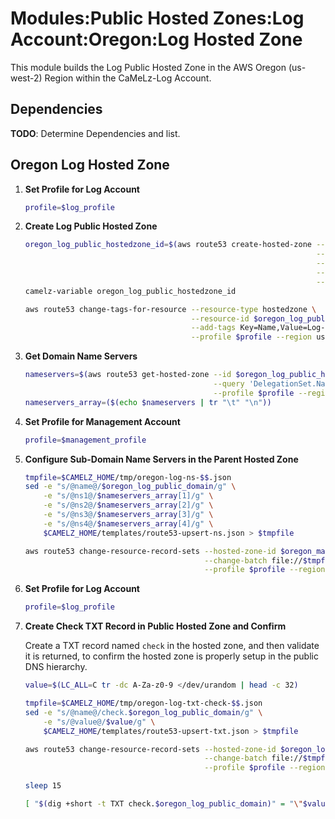 # Modules:Public Hosted Zones:Log Account:Oregon:Log Hosted Zone

This module builds the Log Public Hosted Zone in the AWS Oregon (us-west-2) Region within the
CaMeLz-Log Account.

## Dependencies

**TODO**: Determine Dependencies and list.

## Oregon Log Hosted Zone

1. **Set Profile for Log Account**

    ```bash
    profile=$log_profile
    ```

1. **Create Log Public Hosted Zone**

    ```bash
    oregon_log_public_hostedzone_id=$(aws route53 create-hosted-zone --name $oregon_log_public_domain \
                                                                     --hosted-zone-config Comment="Public Zone for $oregon_log_public_domain",PrivateZone=false \
                                                                     --caller-reference $(date +%s) \
                                                                     --query 'HostedZone.Id' \
                                                                     --profile $profile --region us-east-1 --output text | cut -f3 -d /)
    camelz-variable oregon_log_public_hostedzone_id

    aws route53 change-tags-for-resource --resource-type hostedzone \
                                         --resource-id $oregon_log_public_hostedzone_id \
                                         --add-tags Key=Name,Value=Log-PublicHostedZone Key=Company,Value=CaMeLz Key=Environment,Value=Log \
                                         --profile $profile --region us-east-1 --output text
    ```

1. **Get Domain Name Servers**

    ```bash
    nameservers=$(aws route53 get-hosted-zone --id $oregon_log_public_hostedzone_id \
                                              --query 'DelegationSet.NameServers' \
                                              --profile $profile --region us-east-1 --output text)
    nameservers_array=($(echo $nameservers | tr "\t" "\n"))
    ```

1. **Set Profile for Management Account**

    ```bash
    profile=$management_profile
    ```

1. **Configure Sub-Domain Name Servers in the Parent Hosted Zone**

    ```bash
    tmpfile=$CAMELZ_HOME/tmp/oregon-log-ns-$$.json
    sed -e "s/@name@/$oregon_log_public_domain/g" \
        -e "s/@ns1@/$nameservers_array[1]/g" \
        -e "s/@ns2@/$nameservers_array[2]/g" \
        -e "s/@ns3@/$nameservers_array[3]/g" \
        -e "s/@ns4@/$nameservers_array[4]/g" \
        $CAMELZ_HOME/templates/route53-upsert-ns.json > $tmpfile

    aws route53 change-resource-record-sets --hosted-zone-id $oregon_management_public_hostedzone_id \
                                            --change-batch file://$tmpfile \
                                            --profile $profile --region us-east-1 --output text
    ```

1. **Set Profile for Log Account**

    ```bash
    profile=$log_profile
    ```

1. **Create Check TXT Record in Public Hosted Zone and Confirm**

   Create a TXT record named `check` in the hosted zone, and then validate it is returned, to confirm the hosted zone is
   properly setup in the public DNS hierarchy.

    ```bash
    value=$(LC_ALL=C tr -dc A-Za-z0-9 </dev/urandom | head -c 32)

    tmpfile=$CAMELZ_HOME/tmp/oregon-log-txt-check-$$.json
    sed -e "s/@name@/check.$oregon_log_public_domain/g" \
        -e "s/@value@/$value/g" \
        $CAMELZ_HOME/templates/route53-upsert-txt.json > $tmpfile

    aws route53 change-resource-record-sets --hosted-zone-id $oregon_log_public_hostedzone_id \
                                            --change-batch file://$tmpfile \
                                            --profile $profile --region us-east-1 --output text

    sleep 15

    [ "$(dig +short -t TXT check.$oregon_log_public_domain)" = "\"$value\"" ] && echo "Check confirmed" || echo "Check failed"
    ```
